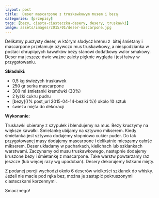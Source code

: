 ```yaml
---
layout: post
title:  Deser mascarpone z truskawkowym musem i bezą
categories: [przepisy]
tags: [bezy, ciasta-ciasteczka-desery, desery, truskawki]
image: assets/images/2015/01/deser-mascarpone.jpg
---
```

Delikatny puszysty deser, w którym słodycz kremu z  bitej śmietany i mascarpone przełamuje ożywczo mus truskawkowy, a niespodzianka w postaci chrupiących kawałków bezy stanowi dodatkowy walor smakowy. Deser ma jeszcze dwie ważne zalety pięknie wygląda i jest łatwy w przygotowaniu.

**Składniki:**
* 0,5 kg świeżych truskawek
* 250 gr serka mascarpone
* 300 ml śmietanki kremówki (30%)
* 2 łyżki cukru pudru
* [bezy]({% post_url 2015-04-14-beziki %}) około 10 sztuk
* świeża mięta do dekoracji


**Wykonanie:**

Truskawki obierany z szypułek i blendujemy na mus. Bezy kruszymy na większe kawałki. Śmietankę ubijamy na sztywno mikserem. Kiedy śmietanka jest sztywna dodajemy stopniowo cukier puder. Do tak przygotowanej masy dodajemy mascarpone i delikatnie mieszamy całość mikserem. Deser układamy w pucharkach, kielichach lub szklankach warstwami. Zaczynamy od musu truskawkowego, następnie dodajemy kruszone bezy i śmietankę z mascarpone. Take warstw powtarzamy raz jeszcze (lub więcej razy wg upodobań). Desery dekorujemy listkami mięty.

Z podanej porcji wychodzi około 6 deserów wielkości szklanek do whisky. Jeżeli nie macie pod ręka bez, można je zastąpić pokruszonymi ciasteczkami korzennymi.

Smacznego!
    